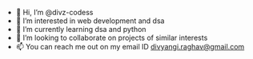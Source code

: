 - 👋 Hi, I’m @divz-codess
- 👀 I’m interested in web development and dsa
- 🌱 I’m currently learning dsa and python
- 💞️ I’m looking to collaborate on projects of similar interests 
- 📫 You can reach me out on my email ID divyangi.raghav@gmail.com 

<!---
divz-codess/divz-codess is a ✨ special ✨ repository because its `README.md` (this file) appears on your GitHub profile.
You can click the Preview link to take a look at your changes.
--->
